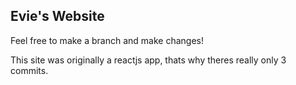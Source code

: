 ## Evie's Website
Feel free to make a branch and make changes!

This site was originally a reactjs app, thats why theres really only 3 commits.